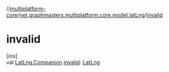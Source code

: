 //[multiplatform-core](../../index.md)/[net.graphmasters.multiplatform.core.model.latLng](index.md)/[invalid](invalid.md)

# invalid

[ios]\
val [LatLng.Companion](../net.graphmasters.multiplatform.core.model/-lat-lng/-companion/index.md#1461150996%2FExtensions%2F-183831061).[invalid](invalid.md): [LatLng](../net.graphmasters.multiplatform.core.model/-lat-lng/index.md#94959378%2FExtensions%2F-183831061)
